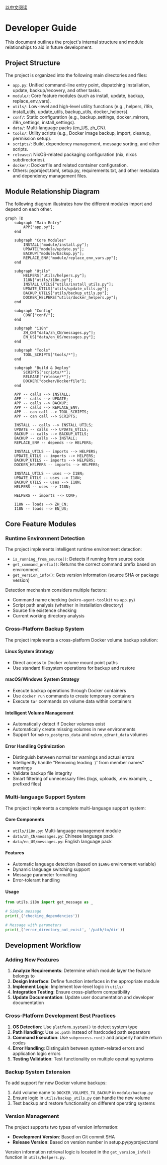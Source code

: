 [以中文阅读](./DEVELOP.md)

# Developer Guide

This document outlines the project's internal structure and module relationships to aid in future development.

## Project Structure

The project is organized into the following main directories and files:

- `app.py`: Unified command-line entry point, dispatching installation, update, backup/recovery, and other tasks.
- `module/`: Core feature modules (such as install, update, backup, replace_env_vars).
- `utils/`: Low-level and high-level utility functions (e.g., helpers, i18n, install_utils, update_utils, backup_utils, docker_helpers).
- `conf/`: Static configuration (e.g., backup_settings, docker_mirrors, i18n_settings, install_settings).
- `data/`: Multi-language packs (en_US, zh_CN).
- `tools/`: Utility scripts (e.g., Docker image backup, import, cleanup, permission setup).
- `scripts/`: Build, dependency management, message sorting, and other scripts.
- `release/`: NixOS-related packaging configuration (nix, nixos subdirectories).
- `docker/`: Dockerfile and related container configuration.
- Others: pyproject.toml, setup.py, requirements.txt, and other metadata and dependency management files.

## Module Relationship Diagram

The following diagram illustrates how the different modules import and depend on each other.

```mermaid
graph TD
    subgraph "Main Entry"
        APP["app.py"];
    end

    subgraph "Core Modules"
        INSTALL["module/install.py"];
        UPDATE["module/update.py"];
        BACKUP["module/backup.py"];
        REPLACE_ENV["module/replace_env_vars.py"];
    end

    subgraph "Utils"
        HELPERS["utils/helpers.py"];
        I18N["utils/i18n.py"];
        INSTALL_UTILS["utils/install_utils.py"];
        UPDATE_UTILS["utils/update_utils.py"];
        BACKUP_UTILS["utils/backup_utils.py"];
        DOCKER_HELPERS["utils/docker_helpers.py"];
    end

    subgraph "Config"
        CONF["conf/"];
    end

    subgraph "i18n"
        ZH_CN["data/zh_CN/messages.py"];
        EN_US["data/en_US/messages.py"];
    end

    subgraph "Tools"
        TOOL_SCRIPTS["tools/*"];
    end

    subgraph "Build & Deploy"
        SCRIPTS["scripts/*"];
        RELEASE["release/*"];
        DOCKER["docker/Dockerfile"];
    end

    APP -- calls --> INSTALL;
    APP -- calls --> UPDATE;
    APP -- calls --> BACKUP;
    APP -- calls --> REPLACE_ENV;
    APP -- can call --> TOOL_SCRIPTS;
    APP -- can call --> SCRIPTS;

    INSTALL -- calls --> INSTALL_UTILS;
    UPDATE -- calls --> UPDATE_UTILS;
    BACKUP -- calls --> BACKUP_UTILS;
    BACKUP -- calls --> INSTALL;
    REPLACE_ENV -- depends --> HELPERS;

    INSTALL_UTILS -- imports --> HELPERS;
    UPDATE_UTILS -- imports --> HELPERS;
    BACKUP_UTILS -- imports --> HELPERS;
    DOCKER_HELPERS -- imports --> HELPERS;

    INSTALL_UTILS -- uses --> I18N;
    UPDATE_UTILS -- uses --> I18N;
    BACKUP_UTILS -- uses --> I18N;
    HELPERS -- uses --> I18N;

    HELPERS -- imports --> CONF;

    I18N -- loads --> ZH_CN;
    I18N -- loads --> EN_US;
```

## Core Feature Modules

### Runtime Environment Detection

The project implements intelligent runtime environment detection:

- `is_running_from_source()`: Detects if running from source code
- `get_command_prefix()`: Returns the correct command prefix based on environment
- `get_version_info()`: Gets version information (source SHA or package version)

Detection mechanism considers multiple factors:
- Command name checking (`nekro-agent-toolkit` vs `app.py`)
- Script path analysis (whether in installation directory)
- Source file existence checking
- Current working directory analysis

### Cross-Platform Backup System

The project implements a cross-platform Docker volume backup solution:

#### Linux System Strategy
- Direct access to Docker volume mount point paths
- Use standard filesystem operations for backup and restore

#### macOS/Windows System Strategy
- Execute backup operations through Docker containers
- Use `docker run` commands to create temporary containers
- Execute `tar` commands on volume data within containers

#### Intelligent Volume Management
- Automatically detect if Docker volumes exist
- Automatically create missing volumes in new environments
- Support for `nekro_postgres_data` and `nekro_qdrant_data` volumes

#### Error Handling Optimization
- Distinguish between normal tar warnings and actual errors
- Intelligently handle "Removing leading `/' from member names" warnings
- Validate backup file integrity
- Smart filtering of unnecessary files (logs, uploads, .env.example, ._ prefixed files)

### Multi-language Support System

The project implements a complete multi-language support system:

#### Core Components
- `utils/i18n.py`: Multi-language management module
- `data/zh_CN/messages.py`: Chinese language pack
- `data/en_US/messages.py`: English language pack

#### Features
- Automatic language detection (based on `$LANG` environment variable)
- Dynamic language switching support
- Message parameter formatting
- Error-tolerant handling

#### Usage
```python
from utils.i18n import get_message as _

# Simple message
print(_('checking_dependencies'))

# Message with parameters
print(_('error_directory_not_exist', '/path/to/dir'))
```

## Development Workflow

### Adding New Features

1. **Analyze Requirements**: Determine which module layer the feature belongs to
2. **Design Interface**: Define function interfaces in the appropriate module
3. **Implement Logic**: Implement low-level logic in `utils/`
4. **Integration Testing**: Ensure cross-platform compatibility
5. **Update Documentation**: Update user documentation and developer documentation

### Cross-Platform Development Best Practices

1. **OS Detection**: Use `platform.system()` to detect system type
2. **Path Handling**: Use `os.path` instead of hardcoded path separators
3. **Command Execution**: Use `subprocess.run()` and properly handle return codes
4. **Error Handling**: Distinguish between system-related errors and application logic errors
5. **Testing Validation**: Test functionality on multiple operating systems

### Backup System Extension

To add support for new Docker volume backups:

1. Add volume name to `DOCKER_VOLUMES_TO_BACKUP` in `module/backup.py`
2. Ensure logic in `utils/backup_utils.py` can handle the new volume
3. Test backup and restore functionality on different operating systems

### Version Management

The project supports two types of version information:
- **Development Version**: Based on Git commit SHA
- **Release Version**: Based on version number in setup.py/pyproject.toml

Version information retrieval logic is located in the `get_version_info()` function in `utils/helpers.py`.